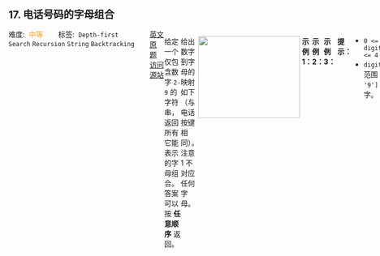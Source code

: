 <div style="font-size: 20px; margin-bottom: 15px; font-weight: bold;">17. 电话号码的字母组合</div>
<div style="display: flex; font-size: 14px; justify-content: space-between;"><div><span style="margin-right: 30px;">难度:&nbsp;&nbsp;<label style="color: rgb(255, 161, 25);">中等</label></span><span style="margin-right: 30px;">标签:&nbsp;&nbsp;<code>Depth-first Search</code>&nbsp;<code>Recursion</code>&nbsp;<code>String</code>&nbsp;<code>Backtracking</code></span></div><div><span style="margin-right: 15px;"><a href="https://leetcode.com/problems/letter-combinations-of-a-phone-number/">英文原题</a></span><span><a href="https://leetcode-cn.com/problems/letter-combinations-of-a-phone-number/">访问源站</a></span></div>
<hr style="height: 1px; margin: 1em 0px;" />
<p>给定一个仅包含数字 <code>2-9</code> 的字符串，返回所有它能表示的字母组合。答案可以按 <strong>任意顺序</strong> 返回。</p>

<p>给出数字到字母的映射如下（与电话按键相同）。注意 1 不对应任何字母。</p>

<p><img src="https://upload.wikimedia.org/wikipedia/commons/thumb/7/73/Telephone-keypad2.svg/200px-Telephone-keypad2.svg.png" style="width: 200px; height: 162px;" /></p>

<p> </p>

<p><strong>示例 1：</strong></p>

<pre>
<strong>输入：</strong>digits = "23"
<strong>输出：</strong>["ad","ae","af","bd","be","bf","cd","ce","cf"]
</pre>

<p><strong>示例 2：</strong></p>

<pre>
<strong>输入：</strong>digits = ""
<strong>输出：</strong>[]
</pre>

<p><strong>示例 3：</strong></p>

<pre>
<strong>输入：</strong>digits = "2"
<strong>输出：</strong>["a","b","c"]
</pre>

<p> </p>

<p><strong>提示：</strong></p>

<ul>
	<li><code>0 &lt;= digits.length &lt;= 4</code></li>
	<li><code>digits[i]</code> 是范围 <code>['2', '9']</code> 的一个数字。</li>
</ul>

<hr style="height: 1px; margin: 1em 0px;" />
<strong>第2次解答</strong>
```javascript

const backTracking = function (sourceMap, keys, results, tracks, index) {
  // 回溯算法的结束条件，当 tracks 收集到足够多的元素后
  if (tracks.length === keys.length) {
    // 输出字符串
    results.push(tracks.join(""));
    return;
  }

  // 定义需要遍历的集合，keys[index] => 当前遍历到的第几个位置
  const dataSource = sourceMap[keys[index]];

  // 回溯的遍历操作
  for (let i = 0; i < dataSource.length; i++) {
    tracks.push(dataSource[i]);
    backTracking(sourceMap, keys, results, tracks, index + 1);
    tracks.pop();
  }
};

/**
 * @param {string} digits
 * @return {string[]}
 */
var letterCombinations = function (digits) {
  // 边界条件，防止出现 ['']的情况
  if (digits === "") return [];

  // 定义一个数据源
  const sourceMap = {
    2: ["a", "b", "c"],
    3: ["d", "e", "f"],
    4: ["g", "h", "i"],
    5: ["j", "k", "l"],
    6: ["m", "n", "o"],
    7: ["p", "q", "r", "s"],
    8: ["t", "u", "v"],
    9: ["w", "x", "y", "z"],
  };

  // "23" => ["2", "3"]
  const keys = digits.split("");

  // 定义结果集
  const results = [];
  // 回溯
  backTracking(sourceMap, keys, results, [], 0);
  // 返回结果集
  return results;
};
```
<hr style="height: 1px; margin: 1em 0px;" />
<strong>第1次解答</strong>
```javascript
/**
 * @param {string} digits
 * @return {string[]}
 */

const dictionary = [
  [],
  [],
  ["a", "b", "c"],
  ["d", "e", "f"],
  ["g", "h", "i"],
  ["j", "k", "l"],
  ["m", "n", "o"],
  ["p", "q", "r", "s"],
  ["t", "u", "v"],
  ["w", "x", "y", "z"],
];

// 回溯方法
var backTracking = function (digits, tracks, results, index) {
  // 结束条件： 路径的长度 === 目标的长度
  if (tracks.length === digits.length) {
    // 将路径放入结果集中
    results.push(tracks);
    // 结束
    return;
  }

  // 获取当前期望的所有枚举值
  let enums = dictionary[digits[index]];

  // "abc" => 先进入 a => 然后回溯 "def" => ad / ae / af => 进入 b => ...
  for (let i = 0; i < enums.length; i++) {
    // 把当前选择加入 tracks，然后回溯 index + 1。
    backTracking(digits, tracks + enums[i], results, index + 1);
  }
};

var letterCombinations = function (digits) {
  if (digits === "") return [];
  // 定义结果集
  let results = [];
  // 临时路径
  let tracks = "";
  // 回溯
  backTracking(digits, tracks, results, 0);
  // 返回结果集
  return results;
};
```